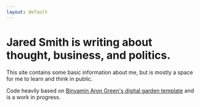 ```yaml
---
layout: default
---
```

# Jared Smith is writing about thought, business, and politics.

This site contains some basic information about me, but is mostly a space for me to learn and think in public.

Code heavily based on [Binyamin Aron Green's digital garden template](https://github.com/binyamin/eleventy-garden) and is a work in progress.
